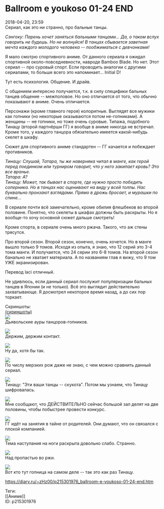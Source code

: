 Ballroom e youkoso 01-24 END
=============================

   
 2018-04-20, 23:59   
  Сериал, как это ни странно, про бальные танцы.   
   
  *Сэнгоку: Парень хочет заняться бальными танцами... Да, о таком вслух говорить не будешь. Но не волнуйся! В танцах сбывается заветная мечта каждого молодого человека -- пообжиматься с девчонками!*    
   
 Я мало смотрю спортивного аниме. От данного сериала я ожидал спортивной около-повседневности, навроде Bamboo Blade. Но нет. Этот сериал -- про суровый спорт. Если проводить аналогии с другими сериалами, то больше всего это напоминает... Initial D!   
   
 Тут есть психология. Общение. И драйв.   
   
 С общением интересно получается, т.к. в силу специфики бальных танцев общение -- межполовое. Но оно отличается от того, что обычно показывают в аниме. Очень отличается.   
   
 Персонажи (кроме главного героя) колоритные. Выглядят все мужики как гопники (но некоторые оказываются потом не-гопниками). А женщины -- не гопники, но тоже очень суровые. Типажа, подобного Тинацу (второй партнёрши ГГ) я вообще в аниме никогда не встречал. Кроме того, у каждого танцора обязательно имеется какой-нибудь скелет в шкафу.   
   
 Сюжет для спортивного аниме стандартен -- ГГ качается и побеждает противников.   
   
  *Тинацу: Слушай, Татара, ты же наверняка читал в манге, как герой перед поединком или турниром говорит, что у него закипает кровь? Это все вранье.   
 Татара: А?   
 Тинацу: Может, так бывает в спорте, где нужно просто победить соперника. Но в танцах нас оценивают на виду у всей толпы. Нас буквально пронзают взглядами. Прямо в дрожь бросает, и мурашки по спине...*    
   
 В сериале почти всё замечательно, кроме обилия флешбеков во второй половине. Понятно, что скелеты в шкафах должны быть раскрыты. Но я вообще-то хочу основной сюжет дальше смотреть!   
   
 Кроме спорта, в сериале очень много ржача. Такого, что аж стены трясутся.   
   
 Про второй сезон. Второй сезон, конечно, очень хочется. Но в манге вышло только 9 томов. Исходя из опыта, я знаю, что 12 серий это 3-4 тома манги. И получается, что 24 серии это 6-8 томов. На второй сезон банально не хватает материала. А по названиям глав я вижу, что 9 том УЖЕ экранизирован.   
   
 Перевод laci отличный.   
   
 Не удивлюсь, если данный сериал послужит популяризации бальных танцев в Японии (и не только). Всё это выглядит действительно захватывающе. Я досмотрел некоторое время назад, а до сих пор торкает.   
   
 Скриншоты:   
  [(скриншоты)](https://zHz00.diary.ru/p215301976.htm?index=1#linkmore215301976m1)       
  [![](pics/9KLZFshl.jpg)](https://i.imgur.com/9KLZFsh.jpg)    
 Дьявольские ауры танцоров-гопников.   
   
  [![](pics/7IoIzSXl.png)](https://i.imgur.com/7IoIzSX.png)    
 Держим, держим контакт.   
   
  [![](pics/BfWwIrkl.png)](https://i.imgur.com/BfWwIrk.png)    
 Ну да, хотя бы так.   
   
  [![](pics/qqmHxegl.png)](https://i.imgur.com/qqmHxeg.png)    
 По числу мерзких рож даже не знаю, с чем можно сравнить данный сериал.   
   
  [![](pics/llvlr1El.jpg)](https://i.imgur.com/llvlr1E.jpg)    
 Тинацу: "Эти ваши танцы -- скукота". Потом мы узнаем, что Тинацу шифровалась.   
   
  [![](pics/XwRD1M6l.jpg)](https://i.imgur.com/XwRD1M6.jpg)    
 Мне сообщают, что ДЕЙСТВИТЕЛЬНО сейчас большой зал делят на две половины, чтобы побыстрее провести конкурс.   
   
  [![](pics/xp6xrADl.jpg)](https://i.imgur.com/xp6xrAD.jpg)    
 ГГ идёт на занятия в тайне от родителей. Они думают, что он связался с плохой компанией.   
   
  [![](pics/23bXDAMl.jpg)](https://i.imgur.com/23bXDAM.jpg)    
 Тема наступания на ноги раскрыта довольно слабо. Странно.   
   
  [![](pics/pODLiijl.png)](https://i.imgur.com/pODLiij.png)    
 Над пропастью во ржи.   
   
  [![](pics/2gnd2hTl.jpg)](https://i.imgur.com/2gnd2hT.jpg)    
 Вот кто тут гопница на самом деле -- так это как раз Тинацу.   
      
    
 <https://diary.ru/~zHz00/p215301976_ballroom-e-youkoso-01-24-end.htm>   
   
 Теги:   
 [[Аниме]]   
 ID: p215301976